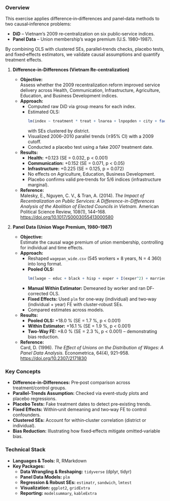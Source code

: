 ### Overview  

This exercise applies difference‐in‐differences and panel‐data methods to two causal‐inference problems: 

- **DiD** – Vietnam’s 2009 re‐centralization on six public‐service indices.  
- **Panel Data** – Union membership’s wage premium (U.S. 1980–1987).
   
By combining OLS with clustered SEs, parallel‐trends checks, placebo tests, and fixed‐effects estimators, we validate causal assumptions and quantify treatment effects.

1. **Difference‐in‐Differences (Vietnam Re‐centralization)**
     * **Objective:**   
       Assess whether the 2009 recentralization reform improved service delivery across Health, Communication, Infrastructure, Agriculture, Education, and Business Development indices.  
     * **Approach:**  
       - Computed raw DiD via group means for each index.  
       - Estimated OLS:  
         ```r
         lm(index ~ treatment * treat + lnarea + lnpopden + city + factor(reg8), data)
         ```  
         with SEs clustered by district.  
       - Visualized 2006–2010 parallel trends (±95% CI) with a 2009 cutoff.  
       - Conducted a placebo test using a fake 2007 treatment date.  
     * **Results:**  
       - **Health:** +0.123 (SE = 0.032, p < 0.001)  
       - **Communication:** +0.152 (SE = 0.071, p < 0.05)  
       - **Infrastructure:** +0.225 (SE = 0.125, p = 0.072)  
       - No effects on Agriculture, Education, Business Development.  
       - Placebo confirms valid pre‐trends for 5/6 indices (infrastructure marginal).  
     * **Reference:**  
       Malesky, E., Nguyen, C. V., & Tran, A. (2014). *The Impact of Recentralization on Public Services: A Difference-in-Differences Analysis of the Abolition of Elected Councils in Vietnam.* American Political Science Review, 108(1), 144–168. https://doi.org/10.1017/S0003055413000580

2. **Panel Data (Union Wage Premium, 1980–1987)**
     * **Objective:**   
       Estimate the causal wage premium of union membership, controlling for individual and time effects.  
     * **Approach:**  
       - Reshaped `wagepan_wide.csv` (545 workers × 8 years, N = 4 360) into long format.  
       - **Pooled OLS:**  
         ```r
         lm(lwage ~ educ + black + hisp + exper + I(exper^2) + married + union)
         ```  
       - **Manual Within Estimator:** Demeaned by worker and ran DF‐corrected OLS.  
       - **Fixed Effects:** Used `plm` for one‐way (individual) and two‐way (individual + year) FE with cluster‐robust SEs.  
       - Compared estimates across models.  
     * **Results:**  
       - **Pooled OLS:** +18.0 % (SE = 1.7 %, p < 0.001)  
       - **Within Estimator:** +16.1 % (SE = 1.9 %, p < 0.001)  
       - **Two‐Way FE:** +8.0 % (SE = 2.3 %, p < 0.001) – demonstrating bias reduction.  
     * **Reference:**  
       Card, D. (1996). *The Effect of Unions on the Distribution of Wages: A Panel Data Analysis.* Econometrica, 64(4), 921–958. https://doi.org/10.2307/2171830

### Key Concepts

* **Difference‐in‐Differences:** Pre‐post comparison across treatment/control groups.  
* **Parallel‐Trends Assumption:** Checked via event‐study plots and placebo regressions.  
* **Placebo Tests:** Fake treatment dates to detect pre‐existing trends.  
* **Fixed Effects:** Within‐unit demeaning and two‐way FE to control confounders.  
* **Clustered SEs:** Account for within‐cluster correlation (district or individual).  
* **Bias Reduction:** Illustrating how fixed‐effects mitigate omitted‐variable bias.

### Technical Stack

* **Languages & Tools:** R, RMarkdown  
* **Key Packages:**  
  * **Data Wrangling & Reshaping:** `tidyverse` (dplyr, tidyr)  
  * **Panel Data Models:** `plm`  
  * **Regression & Robust SEs:** `estimatr`, `sandwich`, `lmtest`  
  * **Visualization:** `ggplot2`, `gridExtra`  
  * **Reporting:** `modelsummary`, `kableExtra`  
